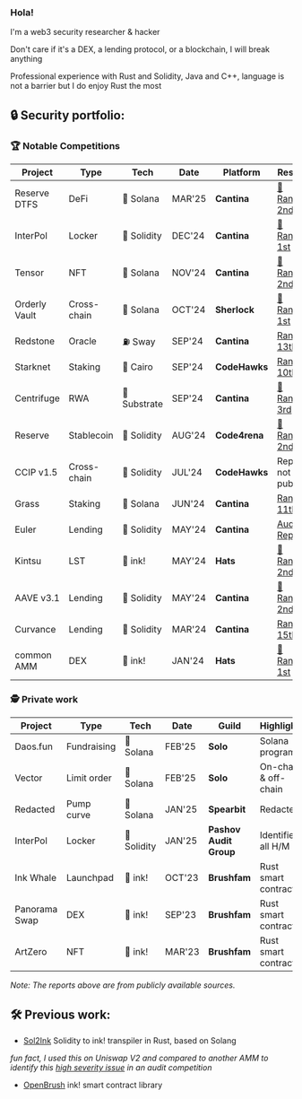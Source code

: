 ### Hola!

I'm a web3 security researcher & hacker

Don't care if it's a DEX, a lending protocol, or a blockchain, I will break anything

Professional experience with Rust and Solidity, Java and C++, language is not a barrier but I do enjoy Rust the most

## 🔒 Security portfolio:

### 🏆 Notable Competitions

| Project       | Type        | Tech         | Date   | Platform      | Result                                                                                                                                     |
| ------------- | ----------- | ------------ | ------ | ------------- | ------------------------------------------------------------------------------------------------------------------------------------------ |
| Reserve DTFS  | DeFi        | 🦀 Solana    | MAR'25 | **Cantina**   | [🥈 Rank: 2nd](https://cantina.xyz/competitions/8b94becd-54e7-41cd-88e6-caae7becc76a/leaderboard)                                          |
| InterPol      | Locker      | 💎 Solidity  | DEC'24 | **Cantina**   | [🥇 Rank: 1st](https://cantina.xyz/competitions/55023131-27df-44e4-af46-bec298d0fa8e/leaderboard)                                          |
| Tensor        | NFT         | 🦀 Solana    | NOV'24 | **Cantina**   | [🥈 Rank: 2nd](https://cantina.xyz/competitions/21787352-de2c-4a77-af09-cc0a250d1f04/leaderboard)                                          |
| Orderly Vault | Cross-chain | 🦀 Solana    | OCT'24 | **Sherlock**  | [🥇 Rank: 1st](https://audits.sherlock.xyz/contests/524?filter=results)                                                                    |
| Redstone      | Oracle      | ⛽ Sway      | SEP'24 | **Cantina**   | [Rank: 13th](https://cantina.xyz/competitions/8337db39-e04e-470d-8090-0cfb9a7ec2dd/leaderboard)                                            |
| Starknet      | Staking     | 🔮 Cairo     | SEP'24 | **CodeHawks** | [Rank: 10th](https://codehawks.cyfrin.io/c/2024-09-starknet-staking/results?lt=contest&page=1&sc=reward&sj=reward&t=leaderboard)           |
| Centrifuge    | RWA         | 🦀 Substrate | SEP'24 | **Cantina**   | [🥉 Rank: 3rd](https://cantina.xyz/leaderboard/a0a58a8b-247e-4203-b3cb-476ded9d5515)                                                       |
| Reserve       | Stablecoin  | 💎 Solidity  | AUG'24 | **Code4rena** | [🥈 Rank: 2nd](https://code4rena.com/audits/2024-07-reserve-core)                                                                          |
| CCIP v1.5     | Cross-chain | 💎 Solidity  | JUL'24 | **CodeHawks** | Report not public                                                                                                                          |
| Grass         | Staking     | 🦀 Solana    | JUN'24 | **Cantina**   | [Rank: 11th](https://cantina.xyz/leaderboard/3211ee0d-133f-43a0-837e-8dc1ecfaa424)                                                         |
| Euler         | Lending     | 💎 Solidity  | MAY'24 | **Cantina**   | [Audit Report](https://github.com/euler-xyz/ethereum-vault-connector/blob/master/audits/Euler%20Cantina%20Code%20Competition%20report.pdf) |
| Kintsu        | LST         | 🦀 ink!      | MAY'24 | **Hats**      | [🥈 Rank: 2nd](https://app.hats.finance/audit-competitions/kintsu-0x7d70f9442af3a9a0a734fa6a1b4857f25518e9d2/leaderboard)                  |
| AAVE v3.1     | Lending     | 💎 Solidity  | MAY'24 | **Cantina**   | [🥈 Rank: 2nd](https://cantina.xyz/competitions/5ffcedec-7e2e-4717-a3e4-e9041ca541c2/leaderboard)                                          |
| Curvance      | Lending     | 💎 Solidity  | MAR'24 | **Cantina**   | [Rank: 15th](https://cantina.xyz/competitions/ac757733-81a4-43c7-8f49-17c5b135cdff/leaderboard)                                            |
| common AMM    | DEX         | 🦀 ink!      | JAN'24 | **Hats**      | [🥇 Rank: 1st](https://app.hats.finance/audit-competitions/alephzeroamm-0x0d88a9ece90994ecb3ba704730819d71c139f60f/leaderboard)            |

### 🕵️ Private work

| Project       | Type        | Tech        | Date   | Guild                  | Highlights           | Report                                                                                                  |
| ------------- | ----------- | ----------- | ------ | ---------------------- | -------------------- | ------------------------------------------------------------------------------------------------------- |
| Daos.fun      | Fundraising | 🦀 Solana   | FEB'25 | **Solo**               | Solana program       | Private                                                                                                 |
| Vector        | Limit order | 🦀 Solana   | FEB'25 | **Solo**               | On-chain & off-chain | Private                                                                                                 |
| Redacted      | Pump curve  | 🦀 Solana   | JAN'25 | **Spearbit**           | Redacted             | Private                                                                                                 |
| InterPol      | Locker      | 💎 Solidity | JAN'25 | **Pashov Audit Group** | Identified all H/M   | [Report](https://github.com/pashov/audits/blob/master/team/pdf/Interpol-security-review_2024-12-24.pdf) |
| Ink Whale     | Launchpad   | 🦀 ink!     | OCT'23 | **Brushfam**           | Rust smart contract  | [Report](https://tinyurl.com/inkwhale)                                                                  |
| Panorama Swap | DEX         | 🦀 ink!     | SEP'23 | **Brushfam**           | Rust smart contract  | Private                                                                                                 |
| ArtZero       | NFT         | 🦀 ink!     | MAR'23 | **Brushfam**           | Rust smart contract  | [Report](https://tinyurl.com/artzero)                                                                   |

_Note: The reports above are from publicly available sources._

## 🛠️ Previous work:

- [Sol2Ink](https://github.com/Brushfam/sol2ink) Solidity to ink! transpiler in Rust, based on Solang

_fun fact, I used this on Uniswap V2 and compared to another AMM to identify this [high severity issue](https://github.com/hats-finance/AlephZeroAMM-0x0d88a9ece90994ecb3ba704730819d71c139f60f/issues/37) in an audit competition_

- [OpenBrush](https://github.com/Brushfam/openbrush-contracts) ink! smart contract library
